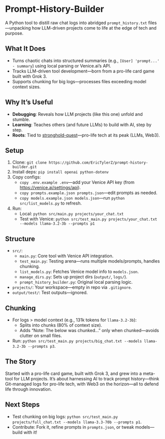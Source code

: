 # Prompt-History-Builder

A Python tool to distill raw chat logs into abridged `prompt_history.txt` files—unpacking how LLM-driven projects come to life at the edge of tech and purpose.

## What It Does
- Turns chaotic chats into structured summaries (e.g., `[User] 'prompt...' - summary`) using local parsing or Venice.ai’s API.
- Tracks LLM-driven tool development—born from a pro-life card game built with Grok 3.
- Supports chunking for big logs—processes files exceeding model context sizes.

## Why It’s Useful
- **Debugging**: Reveals how LLM projects (like this one) unfold and stumble.
- **Learning**: Teaches others (and future LLMs) to build with AI, step by step.
- **Roots**: Tied to [stronghold-quest](https://github.com/EricTylerZ/stronghold-quest)—pro-life tech at its peak (LLMs, Web3).

## Setup
1. Clone: `git clone https://github.com/EricTylerZ/prompt-history-builder.git`
2. Install deps: `pip install openai python-dotenv`
3. Copy configs:
   - `copy .env.example .env`—add your Venice API key (from https://venice.ai/settings/api).
   - `copy prompts.example.json prompts.json`—edit prompts as needed.
   - `copy models.example.json models.json`—run `python src/list_models.py` to refresh.
4. Run:
   - Local: `python src/main.py projects/your_chat.txt`
   - Test with Venice: `python src/test_main.py projects/your_chat.txt --models llama-3.2-3b --prompts p1`

## Structure
- `src/`:
  - `main.py`: Core tool with Venice API integration.
  - `test_main.py`: Testing arena—runs multiple models/prompts, handles chunking.
  - `list_models.py`: Fetches Venice model info to `models.json`.
  - `manage_dirs.py`: Sets up project dirs (`output/`, `logs/`).
  - `prompt_history_builder.py`: Original local parsing logic.
- `projects/`: Your workspace—empty in repo via `.gitignore`.
- `output/test/`: Test outputs—ignored.

## Chunking
- For logs > model context (e.g., 131k tokens for `llama-3.2-3b`):
  - Splits into chunks (80% of context size).
  - Adds “Note: The below was chunked...” only when chunked—avoids clutter on small files.
- Run: `python src/test_main.py projects/big_chat.txt --models llama-3.2-3b --prompts p3`.

## The Story
Started with a pro-life card game, built with Grok 3, and grew into a meta-tool for LLM projects. It’s about harnessing AI to track prompt history—think Git-managed logs for pro-life tech, with Web3 on the horizon—all to defend life through innovation.

## Next Steps
- Test chunking on big logs: `python src/test_main.py projects/full_chat.txt --models llama-3.3-70b --prompts p1`.
- Contribute: Fork it, refine prompts in `prompts.json`, or tweak models—build with it!